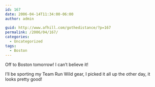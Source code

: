 ```yaml
---
id: 167
date: 2006-04-14T11:34:00-06:00
author: admin
  
guid: http://www.afhill.com/gothedistance/?p=167
permalink: /2006/04/167/
categories:
  - Uncategorized
tags:
  - Boston
---
```

Off to Boston tomorrow! I can&#8217;t believe it!

I&#8217;ll be sporting my Team Run Wild gear, I picked it all up the other day, it looks pretty good!